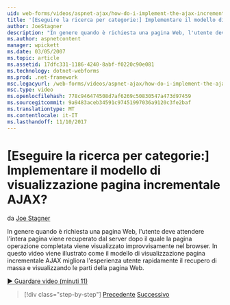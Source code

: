 ```yaml
---
uid: web-forms/videos/aspnet-ajax/how-do-i-implement-the-ajax-incremental-page-display-pattern
title: '[Eseguire la ricerca per categorie:] Implementare il modello di visualizzazione pagina incrementale AJAX? | Microsoft Docs'
author: JoeStagner
description: "In genere quando è richiesta una pagina Web, l'utente deve attendere l'intera pagina viene recuperato dal server dopo il quale la pagina operazione completata viene visualizzato sudde..."
ms.author: aspnetcontent
manager: wpickett
ms.date: 03/05/2007
ms.topic: article
ms.assetid: 17dfc331-1186-4240-8abf-f0220c90e081
ms.technology: dotnet-webforms
ms.prod: .net-framework
msc.legacyurl: /web-forms/videos/aspnet-ajax/how-do-i-implement-the-ajax-incremental-page-display-pattern
msc.type: video
ms.openlocfilehash: 778c946474508d7af6269c50830547a473d97459
ms.sourcegitcommit: 9a9483aceb34591c97451997036a9120c3fe2baf
ms.translationtype: MT
ms.contentlocale: it-IT
ms.lasthandoff: 11/10/2017
---
```

<a name="how-do-i-implement-the-ajax-incremental-page-display-pattern"></a>[Eseguire la ricerca per categorie:] Implementare il modello di visualizzazione pagina incrementale AJAX?
====================
da [Joe Stagner](https://github.com/JoeStagner)

In genere quando è richiesta una pagina Web, l'utente deve attendere l'intera pagina viene recuperato dal server dopo il quale la pagina operazione completata viene visualizzato improvvisamente nel browser. In questo video viene illustrato come il modello di visualizzazione pagina incrementale AJAX migliora l'esperienza utente rapidamente il recupero di massa e visualizzando le parti della pagina Web.

[&#9654; Guardare video (minuti 11)](https://channel9.msdn.com/Blogs/ASP-NET-Site-Videos/how-do-i-implement-the-ajax-incremental-page-display-pattern)

>[!div class="step-by-step"]
[Precedente](how-do-i-implement-the-ajax-paging-pattern.md)
[Successivo](how-do-i-implement-the-incremental-page-display-pattern-using-http-get-and-post.md)
